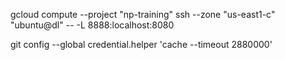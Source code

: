 
gcloud compute --project "np-training" ssh --zone "us-east1-c" "ubuntu@dl" -- -L 8888:localhost:8080


git config --global credential.helper 'cache --timeout 2880000'
